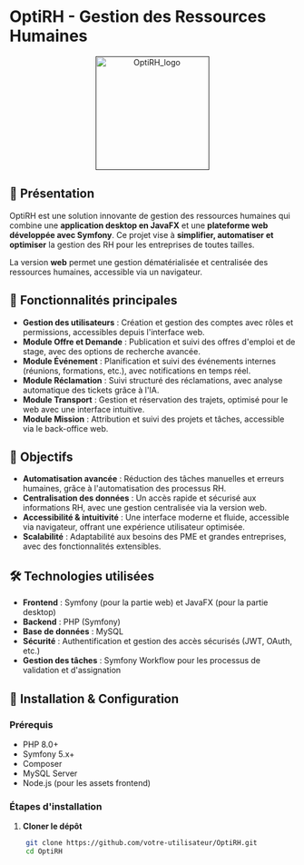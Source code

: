 # OptiRH - Gestion des Ressources Humaines

<p align="center"><a href="" target="_blank"><img src="https://github.com/user-attachments/assets/0f3bdb15-6321-42da-b294-c12b76d025d3" width="200" alt="OptiRH_logo"></a></p>

## 📌 Présentation
OptiRH est une solution innovante de gestion des ressources humaines qui combine une **application desktop en JavaFX** et une **plateforme web développée avec Symfony**. 
Ce projet vise à **simplifier, automatiser et optimiser** la gestion des RH pour les entreprises de toutes tailles.

La version **web** permet une gestion dématérialisée et centralisée des ressources humaines, accessible via un navigateur.

## 🚀 Fonctionnalités principales
- **Gestion des utilisateurs** : Création et gestion des comptes avec rôles et permissions, accessibles depuis l'interface web.
- **Module Offre et Demande** : Publication et suivi des offres d'emploi et de stage, avec des options de recherche avancée.
- **Module Événement** : Planification et suivi des événements internes (réunions, formations, etc.), avec notifications en temps réel.
- **Module Réclamation** : Suivi structuré des réclamations, avec analyse automatique des tickets grâce à l'IA.
- **Module Transport** : Gestion et réservation des trajets, optimisé pour le web avec une interface intuitive.
- **Module Mission** : Attribution et suivi des projets et tâches, accessible via le back-office web.

## 🎯 Objectifs
- **Automatisation avancée** : Réduction des tâches manuelles et erreurs humaines, grâce à l'automatisation des processus RH.
- **Centralisation des données** : Un accès rapide et sécurisé aux informations RH, avec une gestion centralisée via la version web.
- **Accessibilité & intuitivité** : Une interface moderne et fluide, accessible via navigateur, offrant une expérience utilisateur optimisée.
- **Scalabilité** : Adaptabilité aux besoins des PME et grandes entreprises, avec des fonctionnalités extensibles.

## 🛠️ Technologies utilisées
- **Frontend** : Symfony (pour la partie web) et JavaFX (pour la partie desktop)
- **Backend** : PHP (Symfony)
- **Base de données** : MySQL
- **Sécurité** : Authentification et gestion des accès sécurisés (JWT, OAuth, etc.)
- **Gestion des tâches** : Symfony Workflow pour les processus de validation et d'assignation

## 📖 Installation & Configuration
### Prérequis
- PHP 8.0+
- Symfony 5.x+
- Composer
- MySQL Server
- Node.js (pour les assets frontend)

### Étapes d'installation
1. **Cloner le dépôt**
```bash
    git clone https://github.com/votre-utilisateur/OptiRH.git
    cd OptiRH
